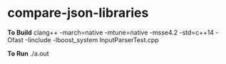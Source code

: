 # compare-json-libraries

**To Build**
clang++ -march=native -mtune=native -msse4.2 -std=c++14 -Ofast -Iinclude -lboost_system InputParserTest.cpp

**To Run**
./a.out
